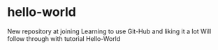 # hello-world
New repository at joining
Learning to use Git-Hub and liking it a lot
Will follow through with tutorial Hello-World
